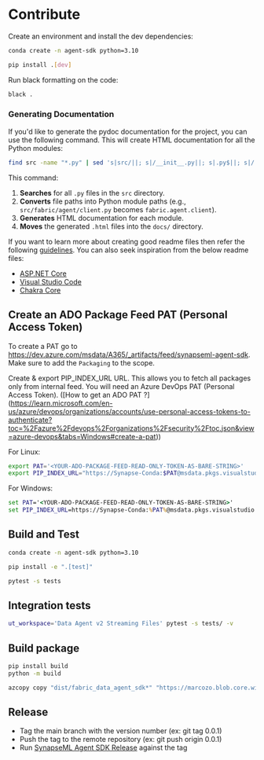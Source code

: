 # Contribute

Create an environment and install the dev dependencies:
```bash
conda create -n agent-sdk python=3.10

pip install .[dev]
```

Run black formatting on the code:
```bash
black .
```

### Generating Documentation

If you'd like to generate the pydoc documentation for the project, you can use the following command. This will create HTML documentation for all the Python modules:

```bash
find src -name "*.py" | sed 's|src/||; s|/__init__.py||; s|.py$||; s|/|.|g' | xargs -I {} python -m pydoc -w {} && mv *.html docs/
```

This command:

1. **Searches** for all `.py` files in the `src` directory.
2. **Converts** file paths into Python module paths (e.g., `src/fabric/agent/client.py` becomes `fabric.agent.client`).
3. **Generates** HTML documentation for each module.
4. **Moves** the generated `.html` files into the `docs/` directory.


If you want to learn more about creating good readme files then refer the following [guidelines](https://docs.microsoft.com/en-us/azure/devops/repos/git/create-a-readme?view=azure-devops). You can also seek inspiration from the below readme files:

- [ASP.NET Core](https://github.com/aspnet/Home)
- [Visual Studio Code](https://github.com/Microsoft/vscode)
- [Chakra Core](https://github.com/Microsoft/ChakraCore)


## Create an ADO Package Feed PAT (Personal Access Token)

To create a PAT go to https://dev.azure.com/msdata/A365/_artifacts/feed/synapseml-agent-sdk. Make sure to add the `Packaging` to the scope. 

Create & export PIP_INDEX_URL URL. This allows you to fetch all packages only from internal feed. You will need an Azure DevOps PAT (Personal Access Token). 
([How to get an ADO PAT ?]
(https://learn.microsoft.com/en-us/azure/devops/organizations/accounts/use-personal-access-tokens-to-authenticate?toc=%2Fazure%2Fdevops%2Forganizations%2Fsecurity%2Ftoc.json&view=azure-devops&tabs=Windows#create-a-pat))

For Linux:

```bash
export PAT='<YOUR-ADO-PACKAGE-FEED-READ-ONLY-TOKEN-AS-BARE-STRING>'
export PIP_INDEX_URL="https://Synapse-Conda:$PAT@msdata.pkgs.visualstudio.com/A365/_packaging/synapseml-agent/pypi/simple/"
```

For Windows:

```cmd
set PAT='<YOUR-ADO-PACKAGE-FEED-READ-ONLY-TOKEN-AS-BARE-STRING>'
set PIP_INDEX_URL=https://Synapse-Conda:%PAT%@msdata.pkgs.visualstudio.com/A365/_packaging/synapseml-agent/pypi/simple/
```

## Build and Test

```bash
conda create -n agent-sdk python=3.10

pip install -e ".[test]"

pytest -s tests
```

## Integration tests

```bash
ut_workspace='Data Agent v2 Streaming Files' pytest -s tests/ -v
```

## Build package

```bash
pip install build
python -m build

azcopy copy "dist/fabric_data_agent_sdk*" "https://marcozo.blob.core.windows.net/public"
```

## Release
- Tag the main branch with the version number (ex: git tag 0.0.1)
- Push the tag to the remote repository (ex: git push origin 0.0.1)
- Run [SynapseML Agent SDK Release](https://msdata.visualstudio.com/A365/_build?definitionId=45583) against the tag